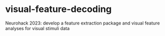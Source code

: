 # visual-feature-decoding
Neurohack 2023: develop a feature extraction package and visual feature analyses for visual stimuli data
